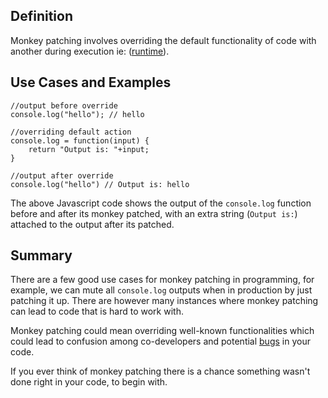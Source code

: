 ## Definition

Monkey patching involves overriding the default functionality of code with another during execution ie: ([runtime](runtime.md)).

## Use Cases and Examples

```
//output before override
console.log("hello"); // hello

//overriding default action
console.log = function(input) {
    return "Output is: "+input;
}

//output after override
console.log("hello") // Output is: hello
```

The above Javascript code shows the output of the `console.log` function before and after its monkey patched, with an extra string (`Output is:`) attached to the output after its patched.

## Summary
There are a few good use cases for monkey patching in programming, for example, we can mute all `console.log` outputs when in production by just patching it up. There are however many instances where monkey patching can lead to code that is hard to work with.

Monkey patching could mean overriding well-known functionalities which could lead to confusion among co-developers and potential [bugs](bug.md) in your code.

If you ever think of monkey patching there is a chance something wasn't done right in your code, to begin with.
